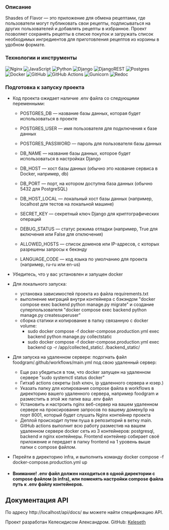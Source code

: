 ### Описание
Shasdes of Flavor — это приложение для обмена рецептами, где пользователи могут публиковать свои рецепты, подписываться на других пользователей и добавлять рецепты в избранное. Проект позволяет сохранять рецепты в списке покупок и загружать список необходимых ингредиентов для приготовления рецептов из корзины в удобном формате.

### Технологии и инструменты
![Nginx](https://img.shields.io/badge/nginx-%23009639.svg?style=for-the-badge&logo=nginx&logoColor=white) 
![JavaScript](https://img.shields.io/badge/javascript-%23323330.svg?style=for-the-badge&logo=javascript&logoColor=%23F7DF1E) 
![Python](https://img.shields.io/badge/python-3670A0?style=for-the-badge&logo=python&logoColor=ffdd54) 
![Django](https://img.shields.io/badge/django-%23092E20.svg?style=for-the-badge&logo=django&logoColor=white) 
![DjangoREST](https://img.shields.io/badge/DJANGO-REST-ff1709?style=for-the-badge&logo=django&logoColor=white&color=ff1709&labelColor=gray) 
![Postgres](https://img.shields.io/badge/postgres-%23316192.svg?style=for-the-badge&logo=postgresql&logoColor=white) 
![Docker](https://img.shields.io/badge/docker-%230db7ed.svg?style=for-the-badge&logo=docker&logoColor=white) 
![GitHub](https://img.shields.io/badge/github-%23121011.svg?style=for-the-badge&logo=github&logoColor=white) 
![GitHub Actions](https://img.shields.io/badge/github%20actions-%232671E5.svg?style=for-the-badge&logo=githubactions&logoColor=white) 
![Gunicorn](https://img.shields.io/badge/gunicorn-%298729.svg?style=for-the-badge&logo=gunicorn&logoColor=white) 
![Redoc](https://img.shields.io/badge/redoc-%23Clojure.svg?style=for-the-badge&logo=redoc&logoColor=white) 

### Подготовка к запуску проекта
- Код проекта ожидает наличие .env файла со следующими переменными:
  - POSTGRES_DB — название базы данных, которая будет использоваться в проекте
  - POSTGRES_USER  — имя пользователя для подключения к базе данных
  - POSTGRES_PASSWORD — пароль для пользователя базы данных
  - DB_NAME — название базы данных, которое будет использоваться в настройках Django
  - DB_HOST — хост базы данных (обычно это название сервиса в Docker, например, db)
  - DB_PORT — порт, на котором доступна база данных (обычно 5432 для PostgreSQL)
  - DB_HOST_LOCAL — локальный хост базы данных (например, localhost для тестов на локальной машине)

  - SECRET_KEY — секретный ключ Django для криптографических операций

  - DEBUG_STATUS — статус режима отладки (например, True для включения или False для отключения)

  - ALLOWED_HOSTS — список доменов или IP-адресов, с которых разрешены запросы к бекэнду

  - LANGUAGE_CODE — код языка по умолчанию для проекта (например, ru-ru или en-us)
- Убедитесь, что у вас установлен и запущен docker
- Для локального запуска: 
  - установка зависимостей проекта из файла requirements.txt
  - выполнение миграций внутри контейнера с бэкэндом "docker compose exec backend python manage.py migrate" и создание суперпользователя "docker compose exec backend python manage.py createsuperuser"
  - сборка статики и копирование в папку связанную с docker volume:
    - sudo docker compose -f docker-compose.production.yml exec backend python manage.py collectstatic
    - sudo docker compose -f docker-compose.production.yml exec backend cp -r /app/collected_static/. /backend_static/

- Для запуска на удаленном сервере: подогнать файл foodgram/.github/workflows/main.yml под свою удаленный сервер:
  - Еще раз убедиться в том, что docker запущен на удаленном сервере "sudo systemctl status docker"
  - Гитхаб actions секреты (ssh ключ, ip удаленного сервера и юзер.)
  - Указать папку для копирования compose файла в workflows в директорию вашего удаленного сервера, например foodgram и разместить в этой же папке ваш .env файл
  - Установить и настроить nginx веб-сервер на вашем удаленном сервере на проксирование запросов по вашему домену/ip на порт 8001, который будет слушать Nginx контейнер проекта
  - Деплой происходит путем пуша в репозиторий в ветку main. GitHub actions выполнит всю работу разместив на вашем удаленном сервере docker сеть из 3 контейнеров: postgresql, backend и nginx контейнеры. Frontend контейнер собирает своё приложение и передает в папку frontend на 1 уровень выше папки с compose файлом.
- Перейти в директорию infra, и выполнить команду docker compose -f docker-compose.production.yml up
- #### Внимание! .env файл должен находиться в одной директории с compose файлом (в infra), или поменять настройки compose файла путь к .env файлу контейнеров.

## Документация API
По адресу http://localhost/api/docs/ вы можете найти спецификацию API.


Проект разработан Келесидисом Александром. GitHub: [Keleseth](https://github.com/Keleseth)
